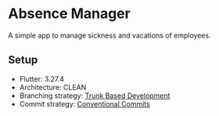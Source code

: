 # Absence Manager

A simple app to manage sickness and vacations of employees.


## Setup

- Flutter: 3.27.4
- Architecture: CLEAN
- Branching strategy: [Trunk Based Development](https://trunkbaseddevelopment.com)
- Commit strategy: [Conventional Commits](https://www.conventionalcommits.org/en/v1.0.0/)